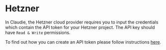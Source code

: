 # Hetzner

In Claudie, the Hetzner cloud provider requires you to input the credentials which  contain the API token for your Hetzner project. The API key should have `Read & Write` permissions.

To find out how you can create an API token please follow instructions [here](https://docs.hetzner.com/cloud/api/getting-started/generating-api-token/).